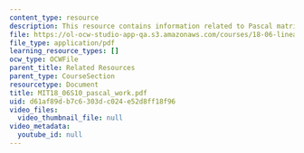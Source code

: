 ```yaml
---
content_type: resource
description: This resource contains information related to Pascal matrices.
file: https://ol-ocw-studio-app-qa.s3.amazonaws.com/courses/18-06-linear-algebra-spring-2010/d61af89db7c6303dc024e52d8ff18f96_MIT18_06S10_pascal_work.pdf
file_type: application/pdf
learning_resource_types: []
ocw_type: OCWFile
parent_title: Related Resources
parent_type: CourseSection
resourcetype: Document
title: MIT18_06S10_pascal_work.pdf
uid: d61af89d-b7c6-303d-c024-e52d8ff18f96
video_files:
  video_thumbnail_file: null
video_metadata:
  youtube_id: null
---
```

